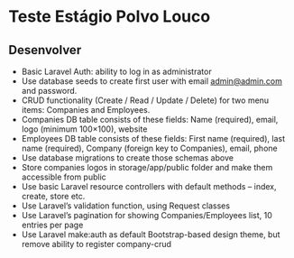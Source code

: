 # Teste Estágio Polvo Louco

## Desenvolver

-   Basic Laravel Auth: ability to log in as administrator
-   Use database seeds to create first user with email admin@admin.com and password.
-   CRUD functionality (Create / Read / Update / Delete) for two menu items: Companies and Employees.
-   Companies DB table consists of these fields: Name (required), email, logo (minimum 100×100), website
-   Employees DB table consists of these fields: First name (required), last name (required), Company (foreign key to Companies), email, phone
-   Use database migrations to create those schemas above
-   Store companies logos in storage/app/public folder and make them accessible from public
-   Use basic Laravel resource controllers with default methods – index, create, store etc.
-   Use Laravel’s validation function, using Request classes
-   Use Laravel’s pagination for showing Companies/Employees list, 10 entries per page
-   Use Laravel make:auth as default Bootstrap-based design theme, but remove ability to register company-crud
